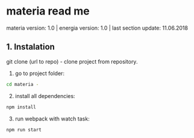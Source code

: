 # materia read me

materia version: 1.0 | energia version: 1.0 | last section update: 11.06.2018

## 1. Instalation

git clone (url to repo) - clone project from repository.

1. go to project folder:

```bash
cd materia - 
```

2. install all dependencies:

```bash
npm install 
```

3. run webpack with watch task:

```bash
npm run start
```